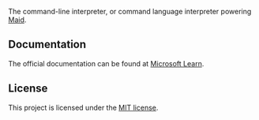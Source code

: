 The command-line interpreter, or command language interpreter powering [Maid](https://github.com/imdying/maid).

## Documentation

The official documentation can be found at [Microsoft Learn](https://learn.microsoft.com/en-us/dotnet/standard/commandline/).

## License

This project is licensed under the [MIT license](LICENSE.md).
